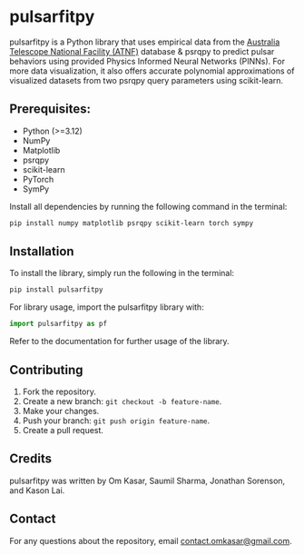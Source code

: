 # pulsarfitpy
pulsarfitpy is a Python library that uses empirical data from the [Australia Telescope National Facility (ATNF)](https://www.atnf.csiro.au/) database & psrqpy to predict pulsar behaviors using provided Physics Informed Neural Networks (PINNs). For more data visualization, it also offers accurate polynomial approximations of visualized datasets from two psrqpy query parameters using scikit-learn.

## Prerequisites:

- Python (>=3.12)
- NumPy
- Matplotlib
- psrqpy
- scikit-learn
- PyTorch
- SymPy

Install all dependencies by running the following command in the terminal:
```bash
pip install numpy matplotlib psrqpy scikit-learn torch sympy
```

## Installation
To install the library, simply run the following in the terminal:
``` bash
pip install pulsarfitpy
```
For library usage, import the pulsarfitpy library with:
```python
import pulsarfitpy as pf
```
Refer to the documentation for further usage of the library.

## Contributing
1. Fork the repository.
2. Create a new branch: `git checkout -b feature-name`.
3. Make your changes.
4. Push your branch: `git push origin feature-name`.
5. Create a pull request.

## Credits
pulsarfitpy was written by Om Kasar, Saumil Sharma, Jonathan Sorenson, and Kason Lai.

## Contact
For any questions about the repository, email contact.omkasar@gmail.com.